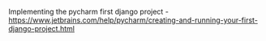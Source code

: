 Implementing the pycharm first django project - https://www.jetbrains.com/help/pycharm/creating-and-running-your-first-django-project.html
